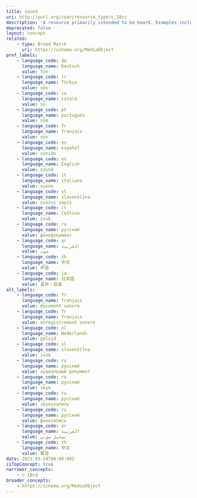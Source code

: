 ```yaml
---
title: sound
uri: http://purl.org/coar/resource_type/c_18cc
description: 'A resource primarily intended to be heard. Examples include a music playback file format, an audio compact disc, and recorded speech or sounds. [Source: http://dublincore.org/documents/dcmi-terms/#dcmitype-Sound]'
deprecated: false
layout: concept
related:
    - type: Broad Match
      uri: https://schema.org/MediaObject
pref_labels:
    - language_code: de
      language_name: Deutsch
      value: Ton
    - language_code: tr
      language_name: Türkçe
      value: ses
    - language_code: ca
      language_name: català
      value: so
    - language_code: pt
      language_name: português
      value: som
    - language_code: fr
      language_name: français
      value: son
    - language_code: es
      language_name: español
      value: sonido
    - language_code: en
      language_name: English
      value: sound
    - language_code: it
      language_name: italiano
      value: suono
    - language_code: sl
      language_name: slovenščina
      value: zvočni zapis
    - language_code: cs
      language_name: čeština
      value: zvuk
    - language_code: ru
      language_name: русский
      value: фонодокумент
    - language_code: ar
      language_name: العربية
      value: صوت
    - language_code: zh
      language_name: 中文
      value: 声音
    - language_code: ja
      language_name: 日本語
      value: 音声・音楽
alt_labels:
    - language_code: fr
      language_name: français
      value: document sonore
    - language_code: fr
      language_name: français
      value: enregistrement sonore
    - language_code: nl
      language_name: Nederlands
      value: geluid
    - language_code: sl
      language_name: slovenščina
      value: zvok
    - language_code: ru
      language_name: русский
      value: аудиальный документ
    - language_code: ru
      language_name: русский
      value: звук
    - language_code: ru
      language_name: русский
      value: звукозапись
    - language_code: ru
      language_name: русский
      value: фонозапись
    - language_code: ar
      language_name: العربية
      value: تسجيل صوتي
    - language_code: zh
      language_name: 中文
      value: 聲音
date: 2021-03-24T00:00:00Z
isTopConcept: true
narrower_concepts:
    - c_18cd
broader_concepts:
    - https://schema.org/MediaObject
---
```


